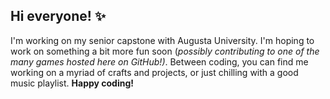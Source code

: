 ## Hi everyone! ✨

I'm working on my senior capstone with Augusta University. I'm hoping to work on something a bit more fun soon (*possibly contributing to one of the many games hosted here on GitHub!)*. 
Between coding, you can find me working on a myriad of crafts and projects, or just chilling with a good music playlist. **Happy coding!**

<!--
**gwengentry/gwengentry** is a ✨ _special_ ✨ repository because its `README.md` (this file) appears on your GitHub profile.

Here are some ideas to get you started:

- 🔭 I’m currently working on ...
- 🌱 I’m currently learning ...
- 👯 I’m looking to collaborate on ...
- 🤔 I’m looking for help with ...
- 💬 Ask me about ...
- 📫 How to reach me: ...
- 😄 Pronouns: ...
- ⚡ Fun fact: ...
-->
